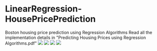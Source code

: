 # LinearRegression-HousePricePrediction
Boston housing price prediction using Regression Algorithms
Read all the implementation details in "Predicting Housing Prices using Regression Algorithms.pdf"
<img src="https://raw.githubusercontent.com/thenomaniqbal/LinearRegression-HousePricePrediction/blob/master/plots/predictions_vs_ytest.png">
<img src="https://raw.githubusercontent.com/thenomaniqbal/LinearRegression-HousePricePrediction/blob/master/plots/model_mse_scores.png">
<img src="https://raw.githubusercontent.com/thenomaniqbal/LinearRegression-HousePricePrediction/blob/master/plots/feature_importance.png">
<img src="https://raw.githubusercontent.com/thenomaniqbal/LinearRegression-HousePricePrediction/blob/master/plots/pairplot.png">


